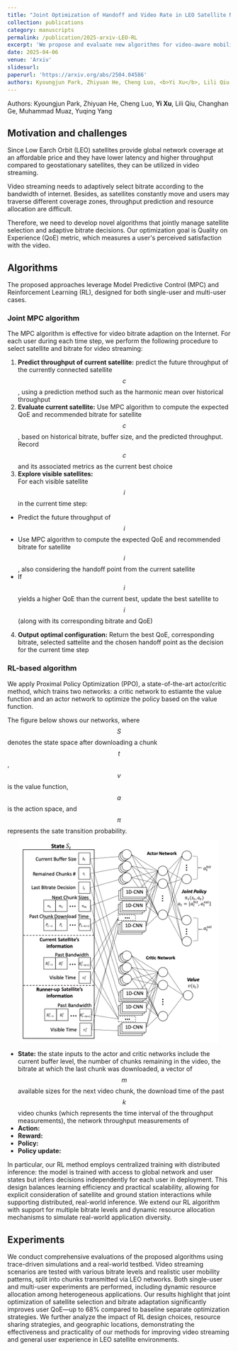 ```yaml
---
title: "Joint Optimization of Handoff and Video Rate in LEO Satellite Networks"
collection: publications
category: manuscripts
permalink: /publication/2025-arxiv-LEO-RL
excerpt: 'We propose and evaluate new algorithms for video-aware mobility management in satellite networks, jointly optimizing satellite handoff and video bitrate to improve streaming experience for both single and multiple users.'
date: 2025-04-06
venue: 'Arxiv'
slidesurl: 
paperurl: 'https://arxiv.org/abs/2504.04586'
authors: Kyoungjun Park, Zhiyuan He, Cheng Luo, <b>Yi Xu</b>, Lili Qiu, Changhan Ge, Muhammad Muaz, Yuqing Yang
---
```


Authors: Kyoungjun Park, Zhiyuan He, Cheng Luo, <b>Yi Xu</b>, Lili Qiu, Changhan Ge, Muhammad Muaz, Yuqing Yang


Motivation and challenges
------

Since Low Earch Orbit (LEO) satellites provide global network coverage at an affordable price and they have lower latency and higher throughput compared to geostationary satellites, they can be utilized in video streaming.

Video streaming needs to adaptively select bitrate according to the bandwidth of internet. Besides, as satellites constantly move and users may traverse different coverage zones, throughput prediction and resource allocation are difficult.

Therefore, we need to develop novel algorithms that jointly manage satellite selection and adaptive bitrate decisions. Our optimization goal is Quality on Experience (QoE) metric, which measures a user's perceived satisfaction with the video.

Algorithms
------

The proposed approaches leverage Model Predictive Control (MPC) and Reinforcement Learning (RL), designed for both single-user and multi-user cases. 

### Joint MPC algorithm

The MPC algorithm is effective for video bitrate adaption on the Internet. For each user during each time step, we perform the following procedure to select satellite and bitrate for video streaming:

1. **Predict throughput of current satellite:** predict the future throughput of the currently connected satellite $$c$$, using a prediction method such as the harmonic mean over historical throughput
2. **Evaluate current satellite:** Use MPC algorithm to compute the expected QoE and recommended bitrate for satellite $$c$$, based on historical bitrate, buffer size, and the predicted throughput. Record $$c$$ and its associated metrics as the current best choice
3. **Explore visible satellites:**  
  For each visible satellite $$i$$ in the current time step:
  - Predict the future throughput of $$i$$
  - Use MPC algorithm to compute the expected QoE and recommended bitrate for satellite $$i$$, also considering the handoff point from the current satellite
  - If $$i$$ yields a higher QoE than the current best, update the best satellite to $$i$$ (along with its corresponding bitrate and QoE)
4. **Output optimal configuration:** Return the best QoE, corresponding bitrate, selected sattelite and the chosen handoff point as the decision for the current time step

### RL-based algorithm

We apply Proximal Policy Optimization (PPO), a state-of-the-art actor/critic method, which trains two networks: a critic network to estiamte the value function and an actor network to optimize the policy based on the value function.

The figure below shows our networks, where $$S$$ denotes the state space after downloading a chunk $$t$$, $$v$$ is the value function, $$a$$ is the action space, and $$\pi$$ represents the sate transition probability.

<p align="center">
  <img src="/images/paper-RL/PPO network.png" width="450"/>
</p>

* **State:** the state inputs to the actor and critic networks include the current buffer level, the number of chunks remaining in the video, the bitrate at which the last chunk was downloaded, a vector of $$m$$ available sizes for the next video chunk, the download time of the past $$k$$ video chunks (which represents the time interval of the throughput measurements), the network throughput measurements of 
* **Action:**
* **Reward:**
* **Policy:**
* **Policy update:**

In particular, our RL method employs centralized training with distributed inference: the model is trained with access to global network and user states but infers decisions independently for each user in deployment. This design balances learning efficiency and practical scalability, allowing for explicit consideration of satellite and ground station interactions while supporting distributed, real-world inference. We extend our RL algorithm with support for multiple bitrate levels and dynamic resource allocation mechanisms to simulate real-world application diversity.

Experiments
------
 
We conduct comprehensive evaluations of the proposed algorithms using trace-driven simulations and a real-world testbed. Video streaming scenarios are tested with various bitrate levels and realistic user mobility patterns, split into chunks transmitted via LEO networks. Both single-user and multi-user experiments are performed, including dynamic resource allocation among heterogeneous applications. Our results highlight that joint optimization of satellite selection and bitrate adaptation significantly improves user QoE—up to 68% compared to baseline separate optimization strategies. We further analyze the impact of RL design choices, resource sharing strategies, and geographic locations, demonstrating the effectiveness and practicality of our methods for improving video streaming and general user experience in LEO satellite environments.
